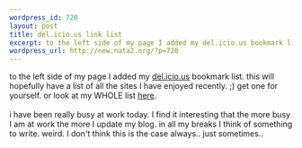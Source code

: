 ```yaml
--- 
wordpress_id: 720
layout: post
title: del.icio.us link list
excerpt: to the left side of my page I added my del.icio.us bookmark list. this will hopefully have a list of all the sites I have enjoyed recently. ;) get one for yourself. or look at my WHOLE list here.i have been really busy at work today. I find it interesting that the more busy I am at work the more I update my blog. in...
wordpress_url: http://new.nata2.org/?p=720
---
```

to the left side of my page I added my <a href="http://del.icio.us">del.icio.us</a> bookmark list. this will hopefully have a list of all the sites I have enjoyed recently. ;) get one for yourself. or look at my WHOLE list <a href="http://del.icio.us/nata2">here</a>.<br/><br/>i have been really busy at work today. I find it interesting that the more busy I am at work the more I update my blog. in all my breaks I think of something to write. weird. I don't think this is the case always.. just sometimes.. 
